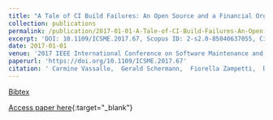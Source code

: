 ```yaml
---
title: "A Tale of CI Build Failures: An Open Source and a Financial Organization Perspective"
collection: publications
permalink: /publication/2017-01-01-A-Tale-of-CI-Build-Failures-An-Open-Source-and-a-Financial-Organization-Perspective
excerpt: 'DOI: 10.1109/ICSME.2017.67, Scopus ID: 2-s2.0-85040637055, Cited by: 19'
date: 2017-01-01
venue: '2017 IEEE International Conference on Software Maintenance and Evolution, ICSME 2017, Shanghai, China, September 17-22, 2017'
paperurl: 'https://doi.org/10.1109/ICSME.2017.67'
citation: ' Carmine Vassallo,  Gerald Schermann,  Fiorella Zampetti,  Daniele Romano,  Philipp Leitner,  Andy Zaidman,  Massimiliano Di Penta,  Sebastiano Panichella, &quot;A Tale of CI Build Failures: An Open Source and a Financial Organization Perspective.&quot; 2017 IEEE International Conference on Software Maintenance and Evolution, ICSME 2017, Shanghai, China, September 17-22, 2017, 2017.'
---
```

[Bibtex](https://dblp.org/rec/bib/conf/icsm/VassalloSZRLZPP17)

[Access paper here](https://doi.org/10.1109/ICSME.2017.67){:target="_blank"}
